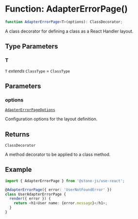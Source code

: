 # Function: AdapterErrorPage()

```ts
function AdapterErrorPage<T>(options): ClassDecorator;
```

A class decorator for defining a class as a React Handler layout.

## Type Parameters

### T

`T` *extends* `ClassType` = `ClassType`

## Parameters

### options

[`AdapterErrorPageOptions`](../../../declarations/interfaces/AdapterErrorPageOptions.md)

Configuration options for the layout definition.

## Returns

`ClassDecorator`

A method decorator to be applied to a class method.

## Example

```typescript
import { AdapterErrorPage } from '@stone-js/use-react';

@AdapterErrorPage({ error: 'UserNotFoundError' })
class UserAdapterErrorPage {
  render({ error }) {
    return <h1>User name: {error.message}</h1>;
  }
}
```
